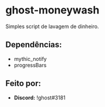 # ghost-moneywash

Simples script de lavagem de dinheiro.

## Dependências:
* mythic_notify
* progressBars

## Feito por: 
* **Discord:** !ghost#3181
